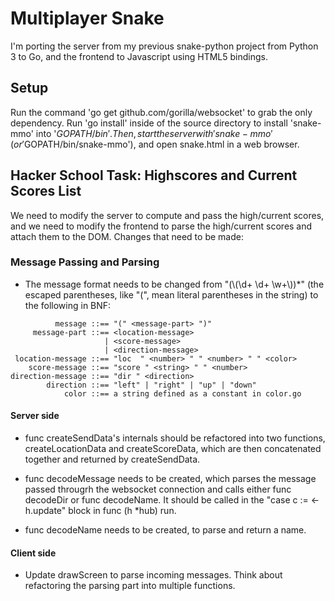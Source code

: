 # Multiplayer Snake

I'm porting the server from my previous snake-python project from Python 3 to Go, and the frontend to Javascript using HTML5 bindings.

## Setup

Run the command 'go get github.com/gorilla/websocket' to grab the only dependency. Run 'go install' inside of the source directory to install 'snake-mmo' into '$GOPATH/bin'. Then, start the server with 'snake-mmo' (or '$GOPATH/bin/snake-mmo'), and open snake.html in a web browser.

## Hacker School Task: Highscores and Current Scores List

We need to modify the server to compute and pass the high/current scores, and we need to modify the frontend to parse the high/current scores and attach them to the DOM. Changes that need to be made:

### Message Passing and Parsing
* The message format needs to be changed from "(\\(\d+ \d+ \w+\\))*" (the escaped parentheses, like "\(", mean literal parentheses in the string) to the following in BNF:

````
          message ::== "(" <message-part> ")"
     message-part ::== <location-message> 
                     | <score-message>
                     | <direction-message>
 location-message ::== "loc  " <number> " " <number> " " <color>
    score-message ::== "score " <string> " " <number>
direction-message ::== "dir " <direction>
        direction ::== "left" | "right" | "up" | "down"
            color ::== a string defined as a constant in color.go
````

#### Server side

* func createSendData's internals should be refactored into two functions, createLocationData and createScoreData, which are then concatenated together and returned by createSendData.

* func decodeMessage needs to be created, which parses the message passed througrh the websocket connection and calls either func decodeDir or func decodeName. It should be called in the "case c := <-h.update" block in func (h *hub) run.

* func decodeName needs to be created, to parse and return a name.

#### Client side

* Update drawScreen to parse incoming messages. Think about refactoring the parsing part into multiple functions.

